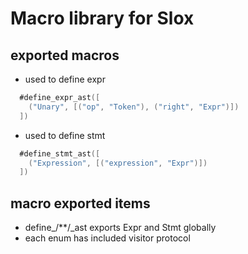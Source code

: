 # Macro library for Slox

## exported macros
- used to define expr
```swift
  #define_expr_ast([
    ("Unary", [("op", "Token"), ("right", "Expr")]) 
  ])
```

- used to define stmt
```swift
  #define_stmt_ast([
    ("Expression", [("expression", "Expr")]) 
  ])
```

## macro exported items
- define_/**/_ast exports Expr and Stmt globally
- each enum has included visitor protocol
